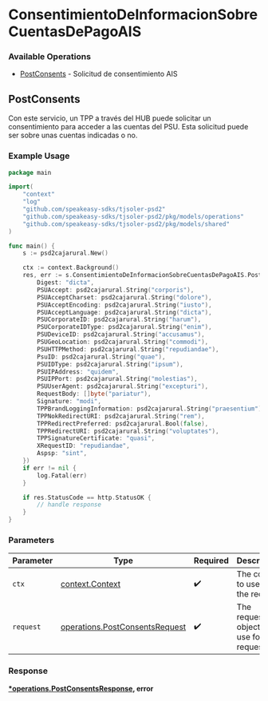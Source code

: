 # ConsentimientoDeInformacionSobreCuentasDePagoAIS

### Available Operations

* [PostConsents](#postconsents) - Solicitud de consentimiento AIS

## PostConsents

Con este servicio, un TPP a través del HUB puede solicitar un consentimiento para acceder a las cuentas del PSU. Esta solicitud puede ser sobre unas cuentas indicadas o no.

### Example Usage

```go
package main

import(
	"context"
	"log"
	"github.com/speakeasy-sdks/tjsoler-psd2"
	"github.com/speakeasy-sdks/tjsoler-psd2/pkg/models/operations"
	"github.com/speakeasy-sdks/tjsoler-psd2/pkg/models/shared"
)

func main() {
    s := psd2cajarural.New()

    ctx := context.Background()
    res, err := s.ConsentimientoDeInformacionSobreCuentasDePagoAIS.PostConsents(ctx, operations.PostConsentsRequest{
        Digest: "dicta",
        PSUAccept: psd2cajarural.String("corporis"),
        PSUAcceptCharset: psd2cajarural.String("dolore"),
        PSUAcceptEncoding: psd2cajarural.String("iusto"),
        PSUAcceptLanguage: psd2cajarural.String("dicta"),
        PSUCorporateID: psd2cajarural.String("harum"),
        PSUCorporateIDType: psd2cajarural.String("enim"),
        PSUDeviceID: psd2cajarural.String("accusamus"),
        PSUGeoLocation: psd2cajarural.String("commodi"),
        PSUHTTPMethod: psd2cajarural.String("repudiandae"),
        PsuID: psd2cajarural.String("quae"),
        PSUIDType: psd2cajarural.String("ipsum"),
        PSUIPAddress: "quidem",
        PSUIPPort: psd2cajarural.String("molestias"),
        PSUUserAgent: psd2cajarural.String("excepturi"),
        RequestBody: []byte("pariatur"),
        Signature: "modi",
        TPPBrandLoggingInformation: psd2cajarural.String("praesentium"),
        TPPNokRedirectURI: psd2cajarural.String("rem"),
        TPPRedirectPreferred: psd2cajarural.Bool(false),
        TPPRedirectURI: psd2cajarural.String("voluptates"),
        TPPSignatureCertificate: "quasi",
        XRequestID: "repudiandae",
        Aspsp: "sint",
    })
    if err != nil {
        log.Fatal(err)
    }

    if res.StatusCode == http.StatusOK {
        // handle response
    }
}
```

### Parameters

| Parameter                                                                        | Type                                                                             | Required                                                                         | Description                                                                      |
| -------------------------------------------------------------------------------- | -------------------------------------------------------------------------------- | -------------------------------------------------------------------------------- | -------------------------------------------------------------------------------- |
| `ctx`                                                                            | [context.Context](https://pkg.go.dev/context#Context)                            | :heavy_check_mark:                                                               | The context to use for the request.                                              |
| `request`                                                                        | [operations.PostConsentsRequest](../../models/operations/postconsentsrequest.md) | :heavy_check_mark:                                                               | The request object to use for the request.                                       |


### Response

**[*operations.PostConsentsResponse](../../models/operations/postconsentsresponse.md), error**

